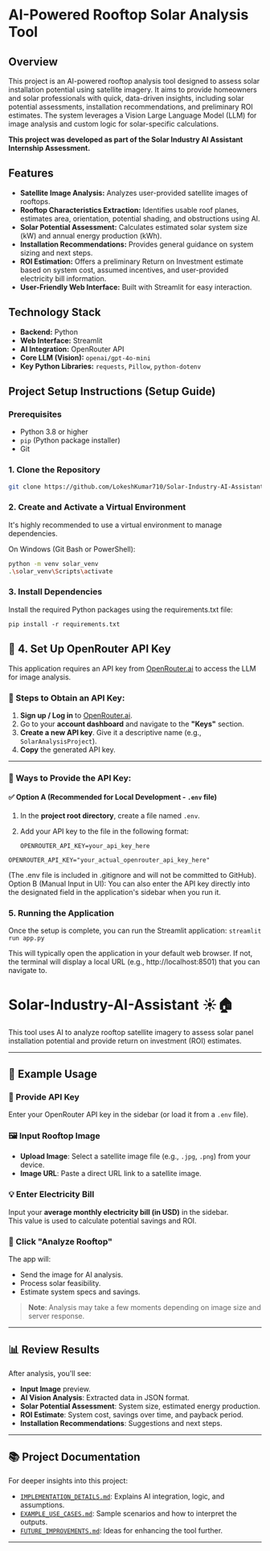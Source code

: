 # AI-Powered Rooftop Solar Analysis Tool

## Overview

This project is an AI-powered rooftop analysis tool designed to assess solar installation potential using satellite imagery. It aims to provide homeowners and solar professionals with quick, data-driven insights, including solar potential assessments, installation recommendations, and preliminary ROI estimates. The system leverages a Vision Large Language Model (LLM) for image analysis and custom logic for solar-specific calculations.

**This project was developed as part of the Solar Industry AI Assistant Internship Assessment.**

## Features

*   **Satellite Image Analysis:** Analyzes user-provided satellite images of rooftops.
*   **Rooftop Characteristics Extraction:** Identifies usable roof planes, estimates area, orientation, potential shading, and obstructions using AI.
*   **Solar Potential Assessment:** Calculates estimated solar system size (kW) and annual energy production (kWh).
*   **Installation Recommendations:** Provides general guidance on system sizing and next steps.
*   **ROI Estimation:** Offers a preliminary Return on Investment estimate based on system cost, assumed incentives, and user-provided electricity bill information.
*   **User-Friendly Web Interface:** Built with Streamlit for easy interaction.

## Technology Stack

*   **Backend:** Python
*   **Web Interface:** Streamlit
*   **AI Integration:** OpenRouter API
*   **Core LLM (Vision):** `openai/gpt-4o-mini`
*   **Key Python Libraries:** `requests`, `Pillow`, `python-dotenv`


## Project Setup Instructions (Setup Guide)

### Prerequisites

*   Python 3.8 or higher
*   `pip` (Python package installer)
*   Git


### 1. Clone the Repository

```bash
git clone https://github.com/LokeshKumar710/Solar-Industry-AI-Assistant-

```
### 2. Create and Activate a Virtual Environment
It's highly recommended to use a virtual environment to manage dependencies.

On Windows (Git Bash or PowerShell):
``` bash
python -m venv solar_venv
.\solar_venv\Scripts\activate
```
### 3. Install Dependencies
Install the required Python packages using the requirements.txt file:
```
pip install -r requirements.txt
```


## 🔐 4. Set Up OpenRouter API Key

This application requires an API key from [OpenRouter.ai](https://openrouter.ai) to access the LLM for image analysis.

### 📝 Steps to Obtain an API Key:

1. **Sign up / Log in** to [OpenRouter.ai](https://openrouter.ai).
2. Go to your **account dashboard** and navigate to the **"Keys"** section.
3. **Create a new API key**. Give it a descriptive name (e.g., `SolarAnalysisProject`).
4. **Copy** the generated API key.

---

### 🔧 Ways to Provide the API Key:

#### ✅ Option A (Recommended for Local Development - `.env` file)

1. In the **project root directory**, create a file named `.env`.
2. Add your API key to the file in the following format:

   ```env
   OPENROUTER_API_KEY=your_api_key_here

```
OPENROUTER_API_KEY="your_actual_openrouter_api_key_here"
```

(The .env file is included in .gitignore and will not be committed to GitHub).
Option B (Manual Input in UI):
You can also enter the API key directly into the designated field in the application's sidebar when you run it.
### 5. Running the Application
Once the setup is complete, you can run the Streamlit application:
```streamlit run app.py```


This will typically open the application in your default web browser. If not, the terminal will display a local URL (e.g., http://localhost:8501) that you can navigate to.

# Solar-Industry-AI-Assistant ☀️🏠

This tool uses AI to analyze rooftop satellite imagery to assess solar panel installation potential and provide return on investment (ROI) estimates.

---

## 🚀 Example Usage

### 🔑 Provide API Key
Enter your OpenRouter API key in the sidebar (or load it from a `.env` file).

### 🖼️ Input Rooftop Image
- **Upload Image**: Select a satellite image file (e.g., `.jpg`, `.png`) from your device.
- **Image URL**: Paste a direct URL link to a satellite image.

### 💡 Enter Electricity Bill
Input your **average monthly electricity bill (in USD)** in the sidebar.  
This value is used to calculate potential savings and ROI.

### 🧠 Click "Analyze Rooftop"
The app will:
- Send the image for AI analysis.
- Process solar feasibility.
- Estimate system specs and savings.

> **Note**: Analysis may take a few moments depending on image size and server response.

---

## 📊 Review Results

After analysis, you'll see:
- **Input Image** preview.
- **AI Vision Analysis**: Extracted data in JSON format.
- **Solar Potential Assessment**: System size, estimated energy production.
- **ROI Estimate**: System cost, savings over time, and payback period.
- **Installation Recommendations**: Suggestions and next steps.

---

## 📚 Project Documentation

For deeper insights into this project:

- [`IMPLEMENTATION_DETAILS.md`](IMPLEMENTATION_DETAILS.md): Explains AI integration, logic, and assumptions.
- [`EXAMPLE_USE_CASES.md`](EXAMPLE_USE_CASES.md): Sample scenarios and how to interpret the outputs.
- [`FUTURE_IMPROVEMENTS.md`](FUTURE_IMPROVEMENTS.md): Ideas for enhancing the tool further.

---


